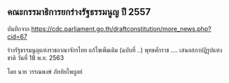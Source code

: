 ## คณะกรรมาธิการยกร่างรัฐธรรมนูญ ปี 2557

บันทึกจาก https://cdc.parliament.go.th/draftconstitution/more_news.php?cid=67

ร่างรัฐธรรมนูญแห่งราชอาณาจักรไทย แก้ไขเพิ่มเติม (ฉบับที่ ..) พุทธศักราช .... เสนอสภาปฏิรูปแห่งชาติ
วันที่ 18 พ.ย. 2563

โดย นาย วรรณพงษ์ ภัททิยไพบูลย์
